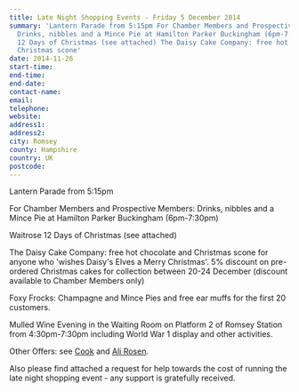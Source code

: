 ```yaml
---
title: Late Night Shopping Events - Friday 5 December 2014
summary: 'Lantern Parade from 5:15pm For Chamber Members and Prospective Members:
  Drinks, nibbles and a Mince Pie at Hamilton Parker Buckingham (6pm-7:30pm) Waitrose
  12 Days of Christmas (see attached) The Daisy Cake Company: free hot chocolate and
  Christmas scone'
date: 2014-11-26
start-time: 
end-time: 
end-date: 
contact-name: 
email: 
telephone: 
website: 
address1: 
address2: 
city: Romsey
county: Hampshire
country: UK
postcode: 
---
```

Lantern Parade from 5:15pm

For Chamber Members and Prospective Members: Drinks, nibbles and a Mince Pie at Hamilton Parker Buckingham (6pm-7:30pm)

Waitrose 12 Days of Christmas (see attached)

The Daisy Cake Company: free hot chocolate and Christmas scone for anyone who 'wishes Daisy's Elves a Merry Christmas'. 5% discount on pre-ordered Christmas cakes for collection between 20-24 December (discount available to Chamber Members only)

Foxy Frocks: Champagne and Mince Pies and free ear muffs for the first 20 customers.

Mulled Wine Evening in the Waiting Room on Platform 2 of Romsey Station from 4:30pm-7:30pm including World War 1 display and other activities.

Other Offers: see [Cook](business-support/item/73-cook) and [Ali Rosen](events/item/246-ali-rosen).

Also please find attached a request for help towards the cost of running the late night shopping event - any support is gratefully received.

